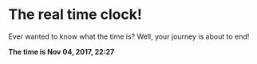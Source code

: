 # The real time clock!

Ever wanted to know what the time is? Well, your journey is about to end!

**The time is Nov 04, 2017, 22:27**